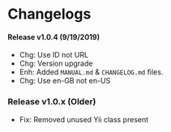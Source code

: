 # Changelogs

#### Release v1.0.4 (9/19/2019)
- Chg: Use ID not URL
- Chg: Version upgrade
- Enh: Added `MANUAL.md` & `CHANGELOG.md` files.
- Chg: Use en-GB not en-US

### Release v1.0.x (Older)
- Fix: Removed unused Yii class present

